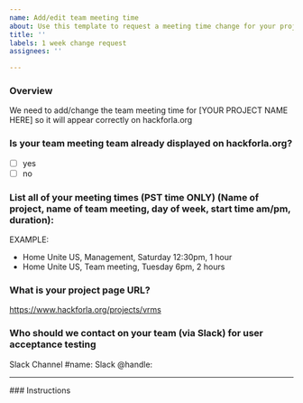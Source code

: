 ```yaml
---
name: Add/edit team meeting time
about: Use this template to request a meeting time change for your project
title: ''
labels: 1 week change request
assignees: ''

---
```


### Overview
We need to add/change the team meeting time for [YOUR PROJECT NAME HERE] so it will appear correctly on hackforla.org

### Is your team meeting team already displayed on hackforla.org?
- [ ] yes
- [ ] no

### List all of your meeting times (PST time ONLY) (Name of project, name of team meeting, day of week, start time am/pm, duration):
EXAMPLE: 
- Home Unite US, Management, Saturday 12:30pm, 1 hour
- Home Unite US, Team meeting, Tuesday 6pm, 2 hours

### What is your project page URL?
https://www.hackforla.org/projects/vrms

### Who should we contact on your team (via Slack) for user acceptance testing
Slack Channel #name: 
Slack @handle:
<hr />
### Instructions
